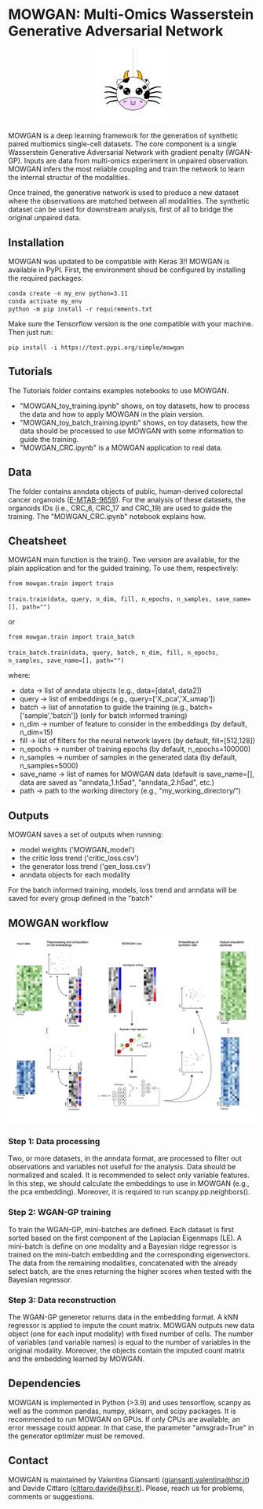 # MOWGAN: Multi-Omics Wasserstein Generative Adversarial Network

<p align="center">
<img src="https://github.com/vgiansanti/MOWGAN/blob/main/images/Mowgan_round.png" width=30% height=30%>
</p>

MOWGAN is a deep learning framework for the generation of synthetic paired multiomics single-cell datasets. The core component is a single Wasserstein Generative Adversarial Network with gradient penalty (WGAN-GP). Inputs are data from multi-omics experiment in unpaired observation. MOWGAN infers the most reliable coupling and train the network to learn the internal structur of the modalities.

Once trained, the generative network is used to produce a new dataset where the observations are matched between all modalities. The synthetic dataset can be used for downstream analysis, first of all to bridge the original unpaired data.

## Installation

MOWGAN was updated to be compatible with Keras 3!! MOWGAN is available in PyPI. 
First, the environment shoud be configured by installing the required packages:

```
conda create -n my_env python=3.11
conda activate my_env
python -m pip install -r requirements.txt
```
Make sure the Tensorflow version is the one compatible with your machine. Then just run:

```
pip install -i https://test.pypi.org/simple/mowgan
```

## Tutorials

The Tutorials folder contains examples notebooks to use MOWGAN.
* "MOWGAN_toy_training.ipynb" shows, on toy datasets, how to process the data and how to apply MOWGAN in the plain version.
* "MOWGAN_toy_batch_training.ipynb" shows, on toy datasets, how the data should be processed to use MOWGAN with some information to guide the training.
* "MOWGAN_CRC.ipynb" is a MOWGAN application to real data.

## Data

The folder contains anndata objects of public, human-derived colorectal cancer organoids ([E-MTAB-9659](https://www.ebi.ac.uk/biostudies/arrayexpress/studies/E-MTAB-9659)). For the analysis of these datasets, the organoids IDs (i.e., CRC_6, CRC_17 and CRC_19) are used to guide the training. The "MOWGAN_CRC.ipynb" notebook explains how.

## Cheatsheet

MOWGAN main function is the train(). Two version are available, for the plain application and for the guided training. To use them, respectively:

```
from mowgan.train import train

train.train(data, query, n_dim, fill, n_epochs, n_samples, save_name=[], path="")
```

or

```
from mowgan.train import train_batch

train_batch.train(data, query, batch, n_dim, fill, n_epochs, n_samples, save_name=[], path="")
```

where:
* data -> list of anndata objects (e.g., data=[data1, data2])
* query -> list of embeddings (e.g., query=['X_pca','X_umap'])
* batch -> list of annotation to guide the training (e.g., batch=['sample','batch']) (only for batch informed training)
* n_dim -> number of feature to consider in the embeddings (by default, n_dim=15)
* fill -> list of filters for the neural network layers (by default, fill=[512,128])
* n_epochs -> number of training epochs (by default, n_epochs=100000)
* n_samples -> number of samples in the generated data (by default, n_samples=5000)
* save_name -> list of names for MOWGAN data (default is save_name=[], data are saved as "anndata_1.h5ad", "anndata_2.h5ad", etc.)
* path -> path to the working directory (e.g., "my_working_directory/")

## Outputs

MOWGAN saves a set of outputs when running:
* model weights ('MOWGAN_model')
* the critic loss trend ('critic_loss.csv')
* the generator loss trend ('gen_loss.csv')
* anndata objects for each modality 

For the batch informed training, models, loss trend and anndata will be saved for every group defined in the "batch"

## MOWGAN workflow

![Alt text](images/Figure_1.png)

### Step 1: Data processing
Two, or more datasets, in the anndata format, are processed to filter out observations and variables not usefull for the analysis. Data should be normalized and scaled. It is recommended to select only variable features. In this step, we should calculate the embeddings to use in MOWGAN (e.g., the pca embedding). Moreover, it is required to run scanpy.pp.neighbors().

### Step 2: WGAN-GP training
To train the WGAN-GP, mini-batches are defined. Each dataset is first sorted based on the first component of the Laplacian Eigenmaps (LE). A mini-batch is define on one modality and a Bayesian ridge regressor is trained on the mini-batch embedding and the corresponding eigenvectors. The data from the remaining modalities, concatenated with the already select batch, are the ones returning the higher scores when tested with the Bayesian regressor.

### Step 3: Data reconstruction
The WGAN-GP generetor returns data in the embedding format. A kNN regressor is applied to impute the count matrix. MOWGAN outputs new data object (one for each input modality) with fixed number of cells. The number of variables (and variable names) is equal to the number of variables in the original modality. Moreover, the objects contain the imputed count matrix and the embedding learned by MOWGAN.

## Dependencies
MOWGAN is implemented in Python (>3.9) and uses tensorflow, scanpy as well as the common pandas, numpy, sklearn, and scipy packages. It is recommended to run MOWGAN on GPUs. If only CPUs are available, an error message could appear. In that case, the parameter "amsgrad=True" in the generator optimizer must be removed. 

## Contact
MOWGAN is maintained by Valentina Giansanti (giansanti.valentina@hsr.it) and Davide Cittaro (cittaro.davide@hsr.it). Please, reach us for problems, comments or suggestions.

